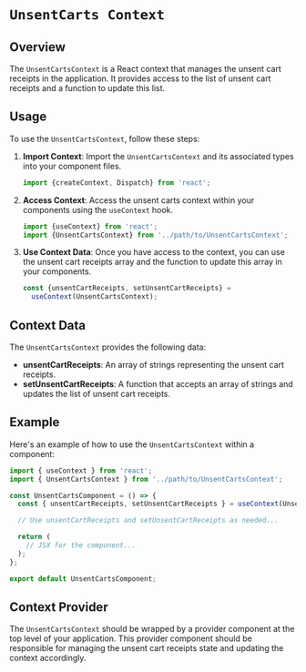 # `UnsentCarts Context`

## Overview

The `UnsentCartsContext` is a React context that manages the unsent cart receipts in the application. It provides access to the list of unsent cart receipts and a function to update this list.

## Usage

To use the `UnsentCartsContext`, follow these steps:

1. **Import Context**: Import the `UnsentCartsContext` and its associated types into your component files.

   ```js
   import {createContext, Dispatch} from 'react';
   ```

2. **Access Context**: Access the unsent carts context within your components using the `useContext` hook.

   ```js
   import {useContext} from 'react';
   import {UnsentCartsContext} from '../path/to/UnsentCartsContext';
   ```

3. **Use Context Data**: Once you have access to the context, you can use the unsent cart receipts array and the function to update this array in your components.

   ```js
   const {unsentCartReceipts, setUnsentCartReceipts} =
     useContext(UnsentCartsContext);
   ```

## Context Data

The `UnsentCartsContext` provides the following data:

- **unsentCartReceipts**: An array of strings representing the unsent cart receipts.
- **setUnsentCartReceipts**: A function that accepts an array of strings and updates the list of unsent cart receipts.

## Example

Here's an example of how to use the `UnsentCartsContext` within a component:

```js
import { useContext } from 'react';
import { UnsentCartsContext } from '../path/to/UnsentCartsContext';

const UnsentCartsComponent = () => {
  const { unsentCartReceipts, setUnsentCartReceipts } = useContext(UnsentCartsContext);

  // Use unsentCartReceipts and setUnsentCartReceipts as needed...

  return (
    // JSX for the component...
  );
};

export default UnsentCartsComponent;
```

## Context Provider

The `UnsentCartsContext` should be wrapped by a provider component at the top level of your application. This provider component should be responsible for managing the unsent cart receipts state and updating the context accordingly.
